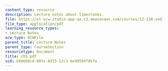 ```yaml
---
content_type: resource
description: Lecture notes about limestones.
file: https://ol-ocw-studio-app-qa.s3.amazonaws.com/courses/12-110-sedimentary-geology-spring-2007/b66608c6883c8d1512c36e49504f8b7a_ch5.pdf
file_type: application/pdf
learning_resource_types:
- Lecture Notes
ocw_type: OCWFile
parent_title: Lecture Notes
parent_type: CourseSection
resourcetype: Document
title: ch5.pdf
uid: b66608c6-883c-8d15-12c3-6e49504f8b7a
---
```

